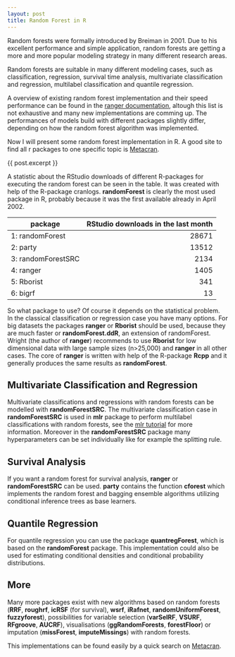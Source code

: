 ```yaml
---
layout: post
title: Random Forest in R
---
```


Random forests were formally introduced by Breiman in 2001. Due to his excellent performance and simple application, 
random forests are getting a more and more popular modeling strategy in many different research areas. 

Random forests are suitable in many different modeling cases, such as classification, regression, survival time analysis, 
multivariate classification and regression, multilabel classification and quantile regression. 

A overview of existing random forest implementation and their speed performance can be found in 
the [ranger documentation](http://arxiv.org/pdf/1508.04409v1.pdf), altough this list is not exhaustive and many new implementations are comming up. 
The performances of models build with different packages slightly differ, depending on how the random forest algorithm was 
implemented. 

Now I will present some random forest implementation in R. A good site to find all r packages to one specific topic is 
[Metacran](http://www.r-pkg.org/).

{{ post.excerpt }}

A statistic about the RStudio downloads of different R-packages for executing the random forest 
can be seen in the table. It was created with help of the R-package cranlogs.
**randomForest** is clearly the most used package in R, probably because it was the first available already in April 2002. 
 
 **package**              |  **RStudio downloads in the last month**
 -------------        |  -------------:
1:   randomForest     | 28671
2:       party        | 13512
3:  randomForestSRC   | 2134
4:        ranger      | 1405
5:      Rborist       | 341
6:          bigrf     |   13

So what package to use? Of course it depends on the statistical problem.  
In the classical classification or regression case you have many options. For big datasets the packages 
**ranger** or **Rborist** should be used, because they are much faster or **randomForest.ddR**, an extension of 
randomForest. Wright (the author of **ranger**) recommends to use **Rborist** for 
low dimensional data with large sample sizes (n>25,000) and **ranger** in all other cases. 
The core of **ranger** is written with help of the R-package **Rcpp** and it generally produces the same results as **randomForest**. 

## Multivariate Classification and Regression

Multivariate classifications and regressions with random forests can be modelled with **randomForestSRC**. 
The multivariate classification case in **randomForestSRC** is used in **mlr** package to perform multilabel classifications with random forests, see the [mlr tutorial](http://mlr-org.github.io/mlr-tutorial/devel/html/multilabel/index.html) for more information. 
Moreover in the **randomForestSRC** package many hyperparameters can be set individually like for example the splitting 
rule. 

## Survival Analysis

If you want a random forest for survival analysis, **ranger** or **randomForestSRC** can be used.
**party** contains the function **cforest** which implements the random forest and bagging ensemble algorithms utilizing 
conditional inference trees as base learners. 

## Quantile Regression

For quantile regression you can use the package **quantregForest**, which is 
based on the **randomForest** package. This implementation could also be used for estimating conditional 
densities and conditional probability distributions. 

## More

Many more packages exist with new algorithms based on random forests (**RRF**, **roughrf**, **icRSF** (for survival), **wsrf**, **iRafnet**, **randomUniformForest**, **fuzzyforest**), possibilities for variable selection (**varSelRF**, **VSURF**, **RFgroove**, **AUCRF**), visualisations (**ggRandomForests**, **forestFloor**) or imputation (**missForest**, **imputeMissings**) with random forests. 

This implementations can be found easily by a quick search on [Metacran](http://www.r-pkg.org/search.html?q=random%20forest&page=1).
